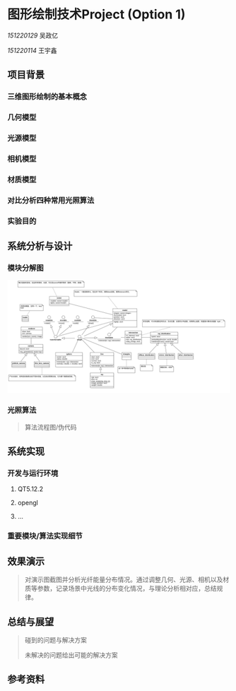 # 图形绘制技术Project (Option 1)

*151220129* 吴政亿

*151220114* 王宇鑫



## 项目背景

### 三维图形绘制的基本概念



### 几何模型



### 光源模型



### 相机模型



### 材质模型



### 对比分析四种常用光照算法



### 实验目的



## 系统分析与设计

### 模块分解图

![img](class_diagram.jpg)

### 光照算法

> 算法流程图/伪代码



## 系统实现

### 开发与运行环境

1. QT5.12.2

2. opengl
3. ...



### 重要模块/算法实现细节



## 效果演示

> 对演示图截图并分析光纤能量分布情况。通过调整几何、光源、相机以及材质等参数，记录场景中光线的分布变化情况，与理论分析相对应，总结规律。



## 总结与展望

> 碰到的问题与解决方案
>
> 未解决的问题给出可能的解决方案



## 参考资料

